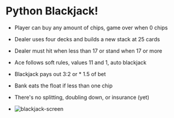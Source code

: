 # Python Blackjack!

- Player can buy any amount of chips, game over when 0 chips
- Dealer uses four decks and builds a new stack at 25 cards
- Dealer must hit when less than 17 or stand when 17 or more
- Ace follows soft rules, values 11 and 1, auto blackjack
- Blackjack pays out 3:2 or * 1.5 of bet
- Bank eats the float if less than one chip
- There's no splitting, doubling down, or insurance (yet)

- ![blackjack-screen](https://user-images.githubusercontent.com/38390009/107533088-6c75c280-6b73-11eb-8bcf-3fd1cee0de4d.png)

